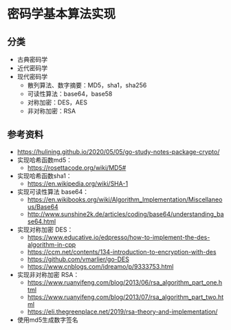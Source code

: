 # 密码学基本算法实现

## 分类

- 古典密码学
- 近代密码学
- 现代密码学
    - 散列算法、数字摘要：MD5，sha1，sha256
    - 可读性算法：base64，base58
    - 对称加密：DES，AES
    - 非对称加密：RSA

## 参考资料

- https://hulining.github.io/2020/05/05/go-study-notes-package-crypto/
- 实现哈希函数md5：
    - https://rosettacode.org/wiki/MD5#
- 实现哈希函数sha1：
  - https://en.wikipedia.org/wiki/SHA-1
- 实现可读性算法 base64：
    - https://en.wikibooks.org/wiki/Algorithm_Implementation/Miscellaneous/Base64
    - http://www.sunshine2k.de/articles/coding/base64/understanding_base64.html
- 实现对称加密 DES：
    - https://www.educative.io/edpresso/how-to-implement-the-des-algorithm-in-cpp
    - https://ccm.net/contents/134-introduction-to-encryption-with-des
    - https://github.com/vmarlier/go-DES
    - https://www.cnblogs.com/idreamo/p/9333753.html
- 实现非对称加密 RSA：
    - https://www.ruanyifeng.com/blog/2013/06/rsa_algorithm_part_one.html
    - https://www.ruanyifeng.com/blog/2013/07/rsa_algorithm_part_two.html
    - https://eli.thegreenplace.net/2019/rsa-theory-and-implementation/
- 使用md5生成数字签名